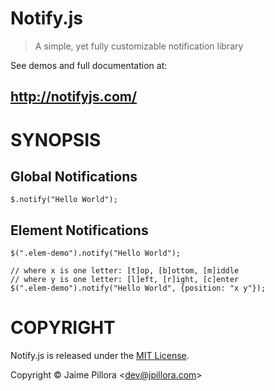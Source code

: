 Notify.js
=====

> A simple, yet fully customizable notification library

See demos and full documentation at:

## http://notifyjs.com/

SYNOPSIS
====

Global Notifications
----

    $.notify("Hello World");

Element Notifications
----

    $(".elem-demo").notify("Hello World");
    
    // where x is one letter: [t]op, [b]ottom, [m]iddle
    // where y is one letter: [l]eft, [r]ight, [c]enter
    $(".elem-demo").notify("Hello World", {position: "x y"});

COPYRIGHT
====

Notify.js is released under the [MIT License](https://opensource.org/licenses/MIT).

Copyright © Jaime Pillora &lt;dev@jpillora.com&gt;
